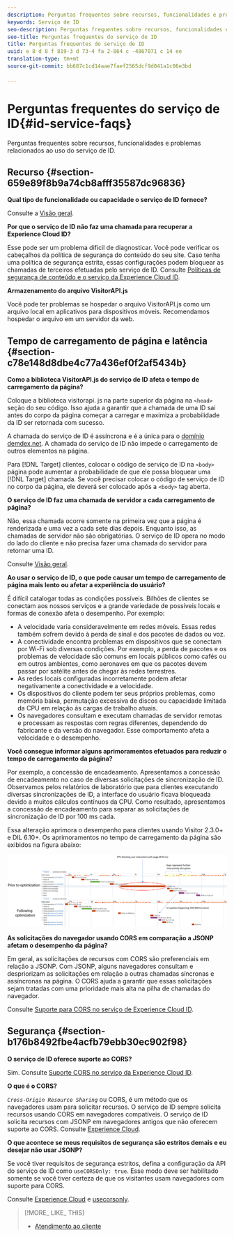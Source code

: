 ```yaml
---
description: Perguntas frequentes sobre recursos, funcionalidades e problemas relacionados ao uso do serviço de ID.
keywords: Serviço de ID
seo-description: Perguntas frequentes sobre recursos, funcionalidades e problemas relacionados ao uso do serviço de ID.
seo-title: Perguntas frequentes do serviço de ID
title: Perguntas frequentes do serviço de ID
uuid: e 8 d 8 f 819-3 d 73-4 fa 2-864 c -4867071 c 14 ee
translation-type: tm+mt
source-git-commit: bb687c1cd14aae7faef2565dcf9d041a1c06e3bd

---
```



# Perguntas frequentes do serviço de ID{#id-service-faqs}

Perguntas frequentes sobre recursos, funcionalidades e problemas relacionados ao uso do serviço de ID.

## Recurso {#section-659e89f8b9a74cb8afff35587dc96836}

**Qual tipo de funcionalidade ou capacidade o serviço de ID fornece?**

Consulte a [Visão geral](../mcvid-introduction/mcvid-overview.md).

**Por que o serviço de ID não faz uma chamada para recuperar a Experience Cloud ID?**

Esse pode ser um problema difícil de diagnosticar. Você pode verificar os cabeçalhos da política de segurança do conteúdo do seu site. Caso tenha uma política de segurança estrita, essas configurações podem bloquear as chamadas de terceiros efetuadas pelo serviço de ID. Consulte [Políticas de segurança de conteúdo e o serviço da Experience Cloud ID](../mcvid-reference/mcvid-csp.md#concept-968c423a7392479db0a0d821ae9783e3).

**Armazenamento do arquivo VisitorAPI.js**

Você pode ter problemas se hospedar o arquivo VisitorAPI.js como um arquivo local em aplicativos para dispositivos móveis. Recomendamos hospedar o arquivo em um servidor da web.

## Tempo de carregamento de página e latência {#section-c78e148d8dbe4c77a436ef0f2af5434b}

**Como a biblioteca VisitorAPI.js do serviço de ID afeta o tempo de carregamento da página?**

Coloque a biblioteca visitorapi. js na parte superior da página na `<head>` seção do seu código. Isso ajuda a garantir que a chamada de uma ID sai antes do corpo da página começar a carregar e maximiza a probabilidade da ID ser retornada com sucesso.

A chamada do serviço de ID é assíncrona e é a única para o [domínio demdex.net](https://marketing.adobe.com/resources/help/en_US/aam/demdex-calls.html). A chamada do serviço de ID não impede o carregamento de outros elementos na página.

Para [!DNL Target] clientes, colocar o código de serviço de ID na `<body>` página pode aumentar a probabilidade de que ele possa bloquear uma [!DNL Target] chamada. Se você precisar colocar o código de serviço de ID no corpo da página, ele deverá ser colocado após a `<body>` tag aberta.

**O serviço de ID faz uma chamada de servidor a cada carregamento de página?**

Não, essa chamada ocorre somente na primeira vez que a página é renderizada e uma vez a cada sete dias depois. Enquanto isso, as chamadas de servidor não são obrigatórias. O serviço de ID opera no modo do lado do cliente e não precisa fazer uma chamada do servidor para retornar uma ID.

Consulte [Visão geral](../mcvid-introduction/mcvid-overview.md).

**Ao usar o serviço de ID, o que pode causar um tempo de carregamento de página mais lento ou afetar a experiência do usuário?**

É difícil catalogar todas as condições possíveis. Bilhões de clientes se conectam aos nossos serviços e a grande variedade de possíveis locais e formas de conexão afeta o desempenho. Por exemplo:

* A velocidade varia consideravelmente em redes móveis. Essas redes também sofrem devido à perda de sinal e dos pacotes de dados ou voz.
* A conectividade encontra problemas em dispositivos que se conectam por Wi-Fi sob diversas condições. Por exemplo, a perda de pacotes e os problemas de velocidade são comuns em locais públicos como cafés ou em outros ambientes, como aeronaves em que os pacotes devem passar por satélite antes de chegar às redes terrestres.
* As redes locais configuradas incorretamente podem afetar negativamente a conectividade e a velocidade.
* Os dispositivos do cliente podem ter seus próprios problemas, como memória baixa, permutação excessiva de discos ou capacidade limitada da CPU em relação às cargas de trabalho atuais.
* Os navegadores consultam e executam chamadas de servidor remotas e processam as respostas com regras diferentes, dependendo do fabricante e da versão do navegador. Esse comportamento afeta a velocidade e o desempenho.

**Você consegue informar alguns aprimoramentos efetuados para reduzir o tempo de carregamento da página?**

Por exemplo, a concessão de encadeamento. Apresentamos a concessão de encadeamento no caso de diversas solicitações de sincronização de ID. Observamos pelos relatórios de laboratório que para clientes executando diversas sincronizações de ID, a interface do usuário ficava bloqueada devido a muitos cálculos contínuos da CPU. Como resultado, apresentamos a concessão de encadeamento para separar as solicitações de sincronização de ID por 100 ms cada.

Essa alteração aprimora o desempenho para clientes usando Visitor 2.3.0+ e DIL 6.10+. Os aprimoramentos no tempo de carregamento da página são exibidos na figura abaixo:

![](assets/id_sync_improvements_copy.png)

**As solicitações do navegador usando CORS em comparação a JSONP afetam o desempenho da página?**

Em geral, as solicitações de recursos com CORS são preferenciais em relação a JSONP. Com JSONP, alguns navegadores consultam e despriorizam as solicitações em relação a outras chamadas síncronas e assíncronas na página. O CORS ajuda a garantir que essas solicitações sejam tratadas com uma prioridade mais alta na pilha de chamadas do navegador.

Consulte [Suporte para CORS no serviço de Experience Cloud ID](../mcvid-reference/mcvid-cors.md#concept-6c280446990d46d88ba9da15d2dcc758).

## Segurança {#section-b176b8492fbe4acfb79ebb30ec902f98}

**O serviço de ID oferece suporte ao CORS?**

Sim. Consulte [Suporte CORS no serviço da Experience Cloud ID](../mcvid-reference/mcvid-cors.md#concept-6c280446990d46d88ba9da15d2dcc758).

**O que é o CORS?**

*`Cross-Origin Resource Sharing`* ou CORS, é um método que os navegadores usam para solicitar recursos. O serviço de ID sempre solicita recursos usando CORS em navegadores compatíveis. O serviço de ID solicita recursos com JSONP em navegadores antigos que não oferecem suporte ao CORS. Consulte [Experience Cloud](../mcvid-reference/mcvid-cors.md#concept-6c280446990d46d88ba9da15d2dcc758).

**O que acontece se meus requisitos de segurança são estritos demais e eu desejar não usar JSONP?**

Se você tiver requisitos de segurança estritos, defina a configuração da API do serviço de ID como `useCORSOnly: true`. Esse modo deve ser habilitado somente se você tiver certeza de que os visitantes usam navegadores com suporte para CORS.

Consulte [Experience Cloud](../mcvid-reference/mcvid-cors.md#concept-6c280446990d46d88ba9da15d2dcc758) e [usecorsonly](../mcvid-library/mcvid-function-vars/mcvid-use-cors-only.md#reference-8a9a143d838b48d6b23329b84b13e1fa).

>[!MORE_ LIKE_ THIS]
>
>* [Atendimento ao cliente](https://helpx.adobe.com/marketing-cloud/contact-support.html)

